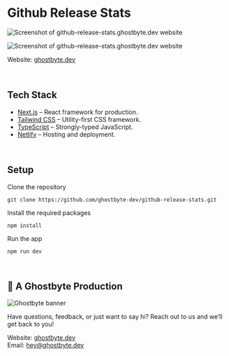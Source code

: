 # Github Release Stats

![Screenshot of github-release-stats.ghostbyte.dev website](https://github.com/user-attachments/assets/28a72667-987f-4989-aaa0-e79c91391f75)

![Screenshot of github-release-stats.ghostbyte.dev website](https://github.com/user-attachments/assets/365d632d-9517-4fcb-befe-bb6966171790)


Website: [ghostbyte.dev](https://ghostbyte.dev)

<br>

## Tech Stack

- [Next.js](https://nextjs.org/) – React framework for production.
- [Tailwind CSS](https://tailwindcss.com/) – Utility-first CSS framework.
- [TypeScript](https://www.typescriptlang.org/) – Strongly-typed JavaScript.
- [Netlify](https://netlify.com/) – Hosting and deployment.

<br>


## Setup

Clone the repository

```
git clone https://github.com/ghostbyte-dev/github-release-stats.git
```

Install the required packages

```
npm install
```

Run the app

```
npm run dev
```

<br>

## 👻 A Ghostbyte Production

![Ghostbyte banner](https://github.com/ghostbyte-dev/ghostbyte-website/blob/53ed21675d8306f4c6885ae0653b2805ee5b2e06/assets/ghostbyte_banner.png)

Have questions, feedback, or just want to say hi? Reach out to us and we’ll get back to you!

Website: [ghostbyte.dev](https://ghostbyte.dev)  
Email: [hey@ghostbyte.dev](mailto:hey@ghostbyte.dev)
